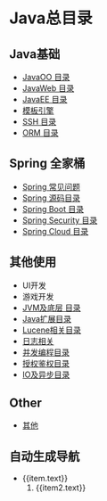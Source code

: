 # Java总目录
## Java基础
+ [JavaOO 目录](JavaOO/index.md)
+ [JavaWeb 目录](JavaWeb/index.md)
+ [JavaEE 目录](JavaEE/index.md)
+ [模板引擎](模板引擎/index.md)
+ [SSH 目录](SSH/index.md)
+ [ORM 目录](ORM/index.md)

## Spring 全家桶
+ [Spring 常见问题](Spring/Spring常见问题/index.md)
+ [Spring 源码目录](Spring/Spring源码/index.md)
+ [Spring Boot 目录](Spring/SpringBoot/index.md)
+ [Spring Security 目录](Spring/SpringSecurity/index.md)
+ [Spring Cloud 目录](Spring/SpringCloud/index.md)

## 其他使用
+ UI开发
+ 游戏开发
+ [JVM及底层 目录](深入理解JVM/JVM及底层目录.md)
+ [Java扩展目录](Java扩展/Java扩展目录.md)
+ [Lucene相关目录](Lucene及其衍生/index.md)
+ [日志相关](日志/日志相关.md)
+ [并发编程目录](Java并发编程/并发编程目录.md)
+ [授权鉴权目录](授权与鉴权/授权鉴权目录.md)
+ [IO及异步目录](异步编程/IO及异步目录.md)


## Other
+ [其他](Other.md)



## 自动生成导航
<script setup>
import { useData } from 'vitepress'

const { theme } = useData()
const sidebar = 'sidebar'
const root_path = '/Java/'
</script>

<ul>
    <li v-for = " (item, index) in theme[sidebar][root_path]">
        <a :href=item.link>{{item.text}}</a>
        <ol>
            <li v-for = " (item2, index) in item.items">
                <a :href=item2.path>{{item2.text}}</a>
            </li>
        </ol>
    </li>
</ul>
